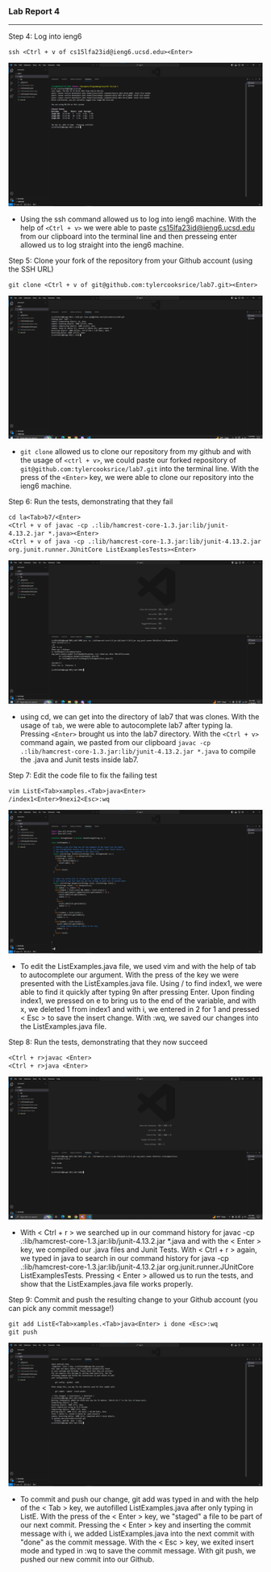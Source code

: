 ### Lab Report 4 ###

---
Step 4: Log into ieng6
```
ssh <Ctrl + v of cs15lfa23id@ieng6.ucsd.edu><Enter>
```
![Image](login.png)

- Using the ssh command allowed us to log into ieng6 machine. With the help of `<Ctrl + v>` we were able to paste cs15lfa23id@ieng6.ucsd.edu
from our clipboard into the terminal line and then presseing enter allowed us to log straight into the ieng6 machine.

Step 5: Clone your fork of the repository from your Github account (using the SSH URL)
```
git clone <Ctrl + v of git@github.com:tylercooksrice/lab7.git><Enter>
```
![Image](clone.png)

- `git clone` allowed us to clone our repository from my github and with the usage of `<ctrl + v>`, we could paste our forked repository of 
`git@github.com:tylercooksrice/lab7.git` into the terminal line. With the press of the `<Enter>` key, we were able to clone our repository 
into the ieng6 machine.

Step 6: Run the tests, demonstrating that they fail

```
cd la<Tab>b7/<Enter> 
<Ctrl + v of javac -cp .:lib/hamcrest-core-1.3.jar:lib/junit-4.13.2.jar *.java><Enter> 
<Ctrl + v of java -cp .:lib/hamcrest-core-1.3.jar:lib/junit-4.13.2.jar org.junit.runner.JUnitCore ListExamplesTests><Enter>
```

![Image](failures.png)

- using cd, we can get into the directory of lab7 that was clones. With the usage of `tab`, we were able to autocomplete lab7 after typing la. 
Pressing `<Enter>` brought us into the lab7 directory. With the `<Ctrl + v>` command again, we pasted from our clipboard 
`javac -cp .:lib/hamcrest-core-1.3.jar:lib/junit-4.13.2.jar *.java` to compile the .java and Junit tests inside lab7.

Step 7: Edit the code file to fix the failing test

```
vim ListE<Tab>xamples.<Tab>java<Enter> 
/index1<Enter>9nexi2<Esc>:wq 
```

![Image](save.png)

- To edit the ListExamples.java file, we used vim and with the help of tab to autocomplete our argument. With the press of the <Enter> key
we were presented with the ListExamples.java file. Using / to find index1, we were able to find it quickly after typing 9n after pressing Enter.
Upon finding index1, we pressed on e to bring us to the end of the variable, and with x, we deleted 1 from index1 and with i, we entered in 2 for 1
and pressed < Esc > to save the insert change. With :wq, we saved our changes into the ListExamples.java file.

Step 8: Run the tests, demonstrating that they now succeed

```
<Ctrl + r>javac <Enter> 
<Ctrl + r>java <Enter>
```

![Image](successful.png)

- With < Ctrl + r > we searched up in our command history for javac -cp .:lib/hamcrest-core-1.3.jar:lib/junit-4.13.2.jar *.java and with the < Enter > key,
we compiled our .java files and Junit Tests. With < Ctrl + r > again, we typed in java to search in our command history for 
java -cp .:lib/hamcrest-core-1.3.jar:lib/junit-4.13.2.jar org.junit.runner.JUnitCore ListExamplesTests. Pressing < Enter > allowed us to run the tests, and 
show that the ListExamples.java file works properly.

Step 9: Commit and push the resulting change to your Github account (you can pick any commit message!)

```
git add ListE<Tab>xamples.<Tab>java<Enter> i done <Esc>:wq
git push
```

![Image](git.png)

- To commit and push our change, git add was typed in and with the help of the < Tab > key, we autofilled ListExamples.java after only typing in ListE. With 
the press of the < Enter > key, we "staged" a file to be part of our next commit. Pressing the < Enter > key and inserting the commit message with i, we added ListExamples.java
into the next commit with "done" as the commit message. With the < Esc > key, we exited insert mode and typed in :wq to save the commit message. With git push, we pushed our 
new commit into our Github.
